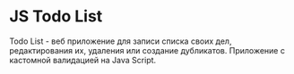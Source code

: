 # JS Todo List
Todo List - веб приложение для записи списка своих дел, редактирования их, удаления или создание дубликатов. Приложение с кастомной валидацией на Java Script.

 
